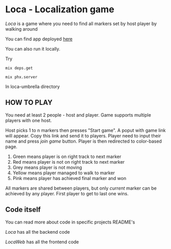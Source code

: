 # Loca - Localization game

*Loca* is a game where you need to find all markers set by host player by walking around

You can find app deployed [here](http://blooming-dusk-12946.herokuapp.com/)

You can also run it locally.

Try

`mix deps.get`

`mix phx.server` 

In loca-umbrella directory

## HOW TO PLAY

You need at least 2 people - host and player. Game supports multiple players with one host.

Host picks 1 to n markers then presses "Start game". A poput with game link will appear. Copy this link and send it to players. Player need to input their name and press _join game_ button.
Player is then redirected to color-based page.

1. Green means player is on right track to next marker
2. Red means player is not on right track to next marker
3. Grey means player is not moving
4. Yellow means player managed to walk to marker
5. Pink means player has achieved final marker and won

All markers are shared between players, but only _current_ marker can be achieved by any player. First player to get to last one wins.

## Code itself
You can read more about code in specific projects README's

_Loca_ has all the backend code

_LocaWeb_ has all the frontend code
